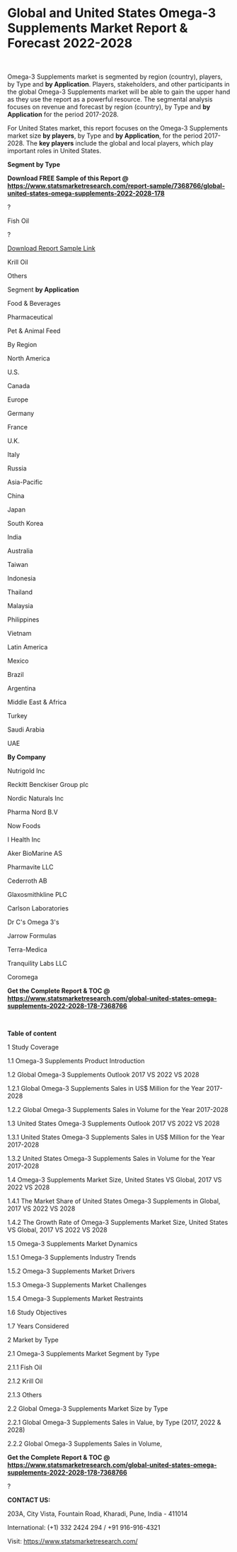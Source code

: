 <h1>Global and United States Omega-3 Supplements Market Report & Forecast 2022-2028</h1><br/><p>Omega-3 Supplements market is segmented by region (country), players, by Type and <strong>by Application</strong>. Players, stakeholders, and other participants in the global Omega-3 Supplements market will be able to gain the upper hand as they use the report as a powerful resource. The segmental analysis focuses on revenue and forecast by region (country), by Type and <strong>by Application</strong> for the period 2017-2028.</p>
 
 
 
 <p>For United States market, this report focuses on the Omega-3 Supplements market size <strong>by players</strong>, by Type and <strong>by Application</strong>, for the period 2017-2028. The <strong>key players</strong> include the global and local players, which play important roles in United States.</p>
 
 
 
 <p><strong>Segment by Type</strong></p>
 
 
 
 <div><b>Download FREE Sample of this Report @ <a href="https://www.statsmarketresearch.com/download-free-sample/7368766/global-united-states-omega-supplements-2022-2028-178">https://www.statsmarketresearch.com/report-sample/7368766/global-united-states-omega-supplements-2022-2028-178</a></b></div>
 
 
 
 <p>? </p>
 
 
 
 <p>Fish Oil</p>
 
 
 
 <p>? </p>
 
 
 
 <p><a href="https://www.statsmarketresearch.com/download-free-sample/7368766/global-united-states-omega-supplements-2022-2028-178">Download Report Sample Link</a></p>
 
 
 
 <p>Krill Oil</p>
 
 
 
 <p>Others</p>
 
 
 
 <p>Segment <strong>by Application</strong></p>
 
 
 
 <p>Food & Beverages</p>
 
 
 
 <p>Pharmaceutical</p>
 
 
 
 <p>Pet & Animal Feed</p>
 
 
 
 <p>By Region</p>
 
 
 
 <p>North America</p>
 
 
 
 <p>U.S.</p>
 
 
 
 <p>Canada</p>
 
 
 
 <p>Europe</p>
 
 
 
 <p>Germany</p>
 
 
 
 <p>France</p>
 
 
 
 <p>U.K.</p>
 
 
 
 <p>Italy</p>
 
 
 
 <p>Russia</p>
 
 
 
 <p>Asia-Pacific</p>
 
 
 
 <p>China</p>
 
 
 
 <p>Japan</p>
 
 
 
 <p>South Korea</p>
 
 
 
 <p>India</p>
 
 
 
 <p>Australia</p>
 
 
 
 <p>Taiwan</p>
 
 
 
 <p>Indonesia</p>
 
 
 
 <p>Thailand</p>
 
 
 
 <p>Malaysia</p>
 
 
 
 <p>Philippines</p>
 
 
 
 <p>Vietnam</p>
 
 
 
 <p>Latin America</p>
 
 
 
 <p>Mexico</p>
 
 
 
 <p>Brazil</p>
 
 
 
 <p>Argentina</p>
 
 
 
 <p>Middle East & Africa</p>
 
 
 
 <p>Turkey</p>
 
 
 
 <p>Saudi Arabia</p>
 
 
 
 <p>UAE</p>
 
 
 
 <p><strong>By Company</strong></p>
 
 
 
 <p>Nutrigold Inc</p>
 
 
 
 <p>Reckitt Benckiser Group plc</p>
 
 
 
 <p>Nordic Naturals Inc</p>
 
 
 
 <p>Pharma Nord B.V</p>
 
 
 
 <p>Now Foods</p>
 
 
 
 <p>I Health Inc</p>
 
 
 
 <p>Aker BioMarine AS</p>
 
 
 
 <p>Pharmavite LLC</p>
 
 
 
 <p>Cederroth AB</p>
 
 
 
 <p>Glaxosmithkline PLC</p>
 
 
 
 <p>Carlson Laboratories</p>
 
 
 
 <p>Dr C&#39;s Omega 3&#39;s</p>
 
 
 
 <p>Jarrow Formulas</p>
 
 
 
 <p>Terra-Medica</p>
 
 
 
 <p>Tranquility Labs LLC</p>
 
 
 
 <p>Coromega</p>
 
 
 
 <div><b>Get the Complete Report & TOC @ <a href="https://www.statsmarketresearch.com/global-united-states-omega-supplements-2022-2028-178-7368766">https://www.statsmarketresearch.com/global-united-states-omega-supplements-2022-2028-178-7368766</a></b></div>
 
 
 
 <p><br />
 
 <b>Table of content</b></p>
 
 
 
 <p>1 Study Coverage<br />
 
 1.1 Omega-3 Supplements Product Introduction<br />
 
 1.2 Global Omega-3 Supplements Outlook 2017 VS 2022 VS 2028<br />
 
 1.2.1 Global Omega-3 Supplements Sales in US$ Million for the Year 2017-2028<br />
 
 1.2.2 Global Omega-3 Supplements Sales in Volume for the Year 2017-2028<br />
 
 1.3 United States Omega-3 Supplements Outlook 2017 VS 2022 VS 2028<br />
 
 1.3.1 United States Omega-3 Supplements Sales in US$ Million for the Year 2017-2028<br />
 
 1.3.2 United States Omega-3 Supplements Sales in Volume for the Year 2017-2028<br />
 
 1.4 Omega-3 Supplements Market Size, United States VS Global, 2017 VS 2022 VS 2028<br />
 
 1.4.1 The Market Share of United States Omega-3 Supplements in Global, 2017 VS 2022 VS 2028<br />
 
 1.4.2 The Growth Rate of Omega-3 Supplements Market Size, United States VS Global, 2017 VS 2022 VS 2028<br />
 
 1.5 Omega-3 Supplements Market Dynamics<br />
 
 1.5.1 Omega-3 Supplements Industry Trends<br />
 
 1.5.2 Omega-3 Supplements Market Drivers<br />
 
 1.5.3 Omega-3 Supplements Market Challenges<br />
 
 1.5.4 Omega-3 Supplements Market Restraints<br />
 
 1.6 Study Objectives<br />
 
 1.7 Years Considered<br />
 
 2 Market by Type<br />
 
 2.1 Omega-3 Supplements Market Segment by Type<br />
 
 2.1.1 Fish Oil<br />
 
 2.1.2 Krill Oil<br />
 
 2.1.3 Others<br />
 
 2.2 Global Omega-3 Supplements Market Size by Type<br />
 
 2.2.1 Global Omega-3 Supplements Sales in Value, by Type (2017, 2022 & 2028)<br />
 
 2.2.2 Global Omega-3 Supplements Sales in Volume,</p>
 
 
 
 <div><b>Get the Complete Report & TOC @ <a href="https://www.statsmarketresearch.com/global-united-states-omega-supplements-2022-2028-178-7368766">https://www.statsmarketresearch.com/global-united-states-omega-supplements-2022-2028-178-7368766</a></b></div>
 
 
 
 <p>? </p>
 
 
 
 <p><b>CONTACT US:</b><br />
 
 203A, City Vista, Fountain Road, Kharadi, Pune, India - 411014<br />
 
 International: (+1) 332 2424 294 / +91 916-916-4321<br />
 
 Visit: <a href="https://www.statsmarketresearch.com/">https://www.statsmarketresearch.com/</a></p>